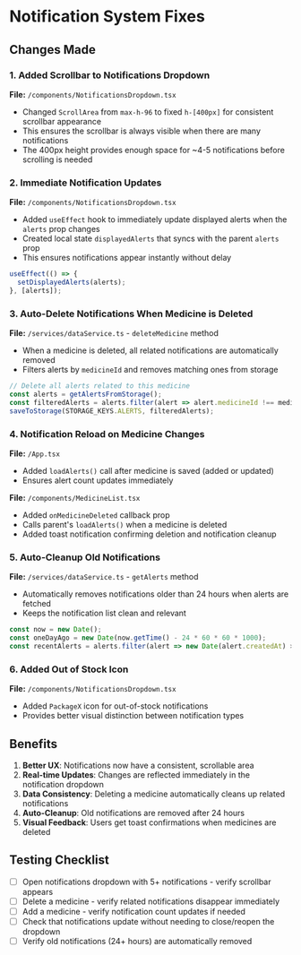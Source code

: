# Notification System Fixes

## Changes Made

### 1. Added Scrollbar to Notifications Dropdown

**File:** `/components/NotificationsDropdown.tsx`

- Changed `ScrollArea` from `max-h-96` to fixed `h-[400px]` for consistent scrollbar appearance
- This ensures the scrollbar is always visible when there are many notifications
- The 400px height provides enough space for ~4-5 notifications before scrolling is needed

### 2. Immediate Notification Updates

**File:** `/components/NotificationsDropdown.tsx`

- Added `useEffect` hook to immediately update displayed alerts when the `alerts` prop changes
- Created local state `displayedAlerts` that syncs with the parent `alerts` prop
- This ensures notifications appear instantly without delay

```typescript
useEffect(() => {
  setDisplayedAlerts(alerts);
}, [alerts]);
```

### 3. Auto-Delete Notifications When Medicine is Deleted

**File:** `/services/dataService.ts` - `deleteMedicine` method

- When a medicine is deleted, all related notifications are automatically removed
- Filters alerts by `medicineId` and removes matching ones from storage

```typescript
// Delete all alerts related to this medicine
const alerts = getAlertsFromStorage();
const filteredAlerts = alerts.filter(alert => alert.medicineId !== medicineId);
saveToStorage(STORAGE_KEYS.ALERTS, filteredAlerts);
```

### 4. Notification Reload on Medicine Changes

**File:** `/App.tsx`

- Added `loadAlerts()` call after medicine is saved (added or updated)
- Ensures alert count updates immediately

**File:** `/components/MedicineList.tsx`

- Added `onMedicineDeleted` callback prop
- Calls parent's `loadAlerts()` when a medicine is deleted
- Added toast notification confirming deletion and notification cleanup

### 5. Auto-Cleanup Old Notifications

**File:** `/services/dataService.ts` - `getAlerts` method

- Automatically removes notifications older than 24 hours when alerts are fetched
- Keeps the notification list clean and relevant

```typescript
const now = new Date();
const oneDayAgo = new Date(now.getTime() - 24 * 60 * 60 * 1000);
const recentAlerts = alerts.filter(alert => new Date(alert.createdAt) > oneDayAgo);
```

### 6. Added Out of Stock Icon

**File:** `/components/NotificationsDropdown.tsx`

- Added `PackageX` icon for out-of-stock notifications
- Provides better visual distinction between notification types

## Benefits

1. **Better UX**: Notifications now have a consistent, scrollable area
2. **Real-time Updates**: Changes are reflected immediately in the notification dropdown
3. **Data Consistency**: Deleting a medicine automatically cleans up related notifications
4. **Auto-Cleanup**: Old notifications are removed after 24 hours
5. **Visual Feedback**: Users get toast confirmations when medicines are deleted

## Testing Checklist

- [ ] Open notifications dropdown with 5+ notifications - verify scrollbar appears
- [ ] Delete a medicine - verify related notifications disappear immediately
- [ ] Add a medicine - verify notification count updates if needed
- [ ] Check that notifications update without needing to close/reopen the dropdown
- [ ] Verify old notifications (24+ hours) are automatically removed

